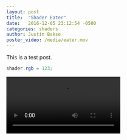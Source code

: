 ```yaml
---
layout: post
title:  "Shader Eater"
date:   2016-12-05 23:12:54 -0500
categories: shaders
author: Justin Bakse
poster_video: /media/eater.mov
---
```


This is a test post.

```glsl
shader.rgb = 123;
```

<video class="fill" src="/media/eater.mov" controls></video>
